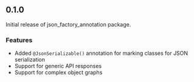 ## 0.1.0

Initial release of json_factory_annotation package.

### Features
- Added `@JsonSerializable()` annotation for marking classes for JSON serialization
- Support for generic API responses
- Support for complex object graphs
